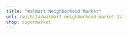 ```yaml
---
title: "Walmart Neighborhood Market"
url: /wichita/walmart-neighborhood-market-2/
shop: supermarket
---
```

